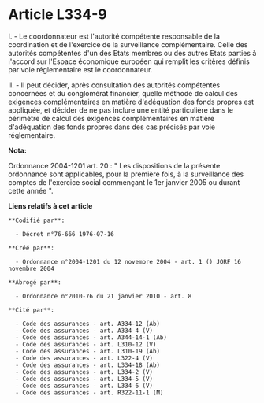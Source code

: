 # Article L334-9

I. - Le coordonnateur est l'autorité compétente responsable de la coordination et de l'exercice de la surveillance
complémentaire. Celle des autorités compétentes d'un des Etats membres ou des autres Etats parties à l'accord sur l'Espace
économique européen qui remplit les critères définis par voie réglementaire est le coordonnateur.

II. - Il peut décider, après consultation des autorités compétentes concernées et du conglomérat financier, quelle méthode de
calcul des exigences complémentaires en matière d'adéquation des fonds propres est appliquée, et décider de ne pas inclure
une entité particulière dans le périmètre de calcul des exigences complémentaires en matière d'adéquation des fonds propres
dans des cas précisés par voie réglementaire.

**Nota:**

Ordonnance 2004-1201 art. 20 : " Les dispositions de la présente ordonnance sont applicables, pour la première fois, à la
surveillance des comptes de l'exercice social commençant le 1er janvier 2005 ou durant cette année ".

**Liens relatifs à cet article**

	**Codifié par**:

	  - Décret n°76-666 1976-07-16

	**Créé par**:

	  - Ordonnance n°2004-1201 du 12 novembre 2004 - art. 1 () JORF 16 novembre 2004

	**Abrogé par**:

	  - Ordonnance n°2010-76 du 21 janvier 2010 - art. 8

	**Cité par**:

	  - Code des assurances - art. A334-12 (Ab)
	  - Code des assurances - art. A334-4 (V)
	  - Code des assurances - art. A344-14-1 (Ab)
	  - Code des assurances - art. L310-12 (V)
	  - Code des assurances - art. L310-19 (Ab)
	  - Code des assurances - art. L322-4 (V)
	  - Code des assurances - art. L334-18 (Ab)
	  - Code des assurances - art. L334-2 (V)
	  - Code des assurances - art. L334-5 (V)
	  - Code des assurances - art. L334-6 (V)
	  - Code des assurances - art. R322-11-1 (M)
